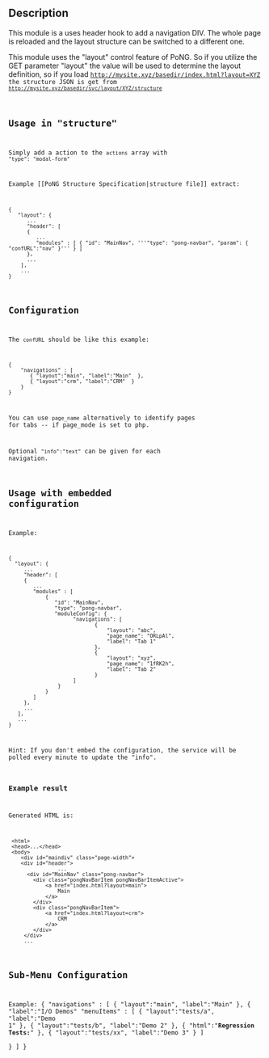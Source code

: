 ## Description
This module is a uses header hook to add a navigation DIV. 
The whole page is reloaded and the layout structure can be switched to a different one. 

This module uses the "layout" control feature of PoNG. So if you utilize the GET parameter "layout" the value  will be used to 
determine the layout definition, so if you load <code><nowiki>http://mysite.xyz/basedir/index.html?layout=XYZ</nowiki> the structure JSON is get from <code><nowiki>http://mysite.xyz/basedir/svc/layout/XYZ/structure</nowiki></code>

## Usage in "structure" 
Simply add a action to the <code>actions</code> array with <code>"type": "modal-form"</code>

Example [[PoNG Structure Specification|structure file]] extract:

	{
	   "layout": {
	      ...
	      "header": [
	      {
	         ...
	         "modules" : [ { "id": "MainNav", '''"type": "pong-navbar", "param": { "confURL":"nav" }''' } ] 
	      },
	      ...
	    ],
	    ...
	}

## Configuration 
The <code>confURL</code> should be like this example:

	{
	    "navigations" : [
	       { "layout":"main", "label":"Main"  },
	       { "layout":"crm", "label":"CRM"  }
	    }
	}

You can use <code>page_name</code> alternatively to identify pages for tabs -- if page_mode is set to php.

Optional `"info":"text"` can be given for each navigation.

## Usage with embedded configuration 
Example:

	{
	  "layout": {
	     ...
	     "header": [
	     {
	        ...
	        "modules" : [ 
	            {  
	               "id": "MainNav", 
	               "type": "pong-navbar", 
	               "moduleConfig": {
	                     "navigations": [
	                            {
	                                "layout": "abc",
	                                "page_name": "ORLpAl",
	                                "label": "Tab 1"
	                            },
	                            {
	                                "layout": "xyz",
	                                "page_name": "1fRK2h",
	                                "label": "Tab 2"
	                            }
	                     ]
	                }
	            } 
	        ] 
	     },
	     ...
	   ],
	   ...
	}

Hint: If you don't embed the configuration, the service will be polled every minute to update the "info". 

### Example result 
Generated HTML is:

	 <html>
	 <head>...</head>
	 <body>
	    <div id="maindiv" class="page-width">
	    <div id="header">
	                ...
	      <div id="MainNav" class="pong-navbar">
	        <div class="pongNavBarItem pongNavBarItemActive">
	            <a href="index.html?layout=main">
	                Main
	            </a>
	        </div>
	        <div class="pongNavBarItem">
	            <a href="index.html?layout=crm">
	                CRM
	            </a>
	        </div>
	     </div>
	     ...

## Sub-Menu Configuration

Example:
    {
       "navigations" : [
          { "layout":"main", "label":"Main"  },
          { "label":"I/O Demos"
            "menuItems" : [
			       { "layout":"tests/a", "label":"Demo 1" },
			       { "layout":"tests/b", "label":"Demo 2" },
			       { "html":"<b>Regression Tests:</b>" },
			       { "layout":"tests/xx", "label":"Demo 3" }
            ]  
          }
       ]
    }

